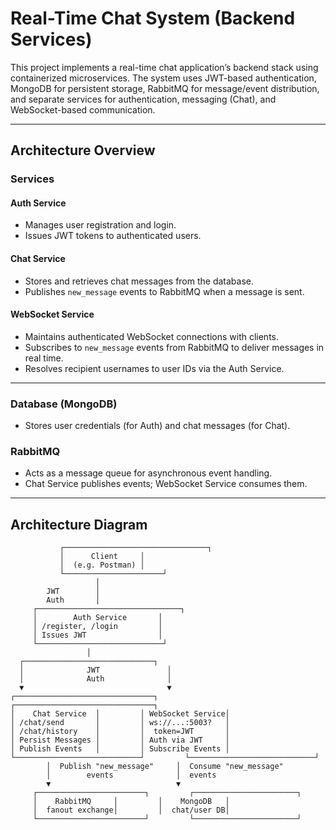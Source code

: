 # Real-Time Chat System (Backend Services)

This project implements a real-time chat application’s backend stack using containerized microservices. The system uses JWT-based authentication, MongoDB for persistent storage, RabbitMQ for message/event distribution, and separate services for authentication, messaging (Chat), and WebSocket-based communication.

---

## Architecture Overview

### Services

#### Auth Service
- Manages user registration and login.
- Issues JWT tokens to authenticated users.

#### Chat Service
- Stores and retrieves chat messages from the database.
- Publishes `new_message` events to RabbitMQ when a message is sent.

#### WebSocket Service
- Maintains authenticated WebSocket connections with clients.
- Subscribes to `new_message` events from RabbitMQ to deliver messages in real time.
- Resolves recipient usernames to user IDs via the Auth Service.

---

### Database (MongoDB)
- Stores user credentials (for Auth) and chat messages (for Chat).

### RabbitMQ
- Acts as a message queue for asynchronous event handling.
- Chat Service publishes events; WebSocket Service consumes them.

---

## Architecture Diagram

```plaintext
           ┌────────────────────────────────┐
           │      Client     │
           │  (e.g. Postman) │
           └──────────────────────┘
                   │
        JWT        │
        Auth       │
     ┌────────────────────────────────┐
     │        Auth Service       │
     │ /register, /login         │
     │ Issues JWT                │
     └────────────────────────────┘
                 │
  ┌─────────────────────────────┐
  │              JWT               │
  │              Auth              │
  ▼                                ▼
┌───────────────────────────────┐         ┌───────────────────────────────┐
│    Chat Service  │         │ WebSocket Service│
│ /chat/send       │         │ ws://...:5003?   │
│ /chat/history    │         │  token=JWT       │
│ Persist Messages │         │ Auth via JWT     │
│ Publish Events   │         │ Subscribe Events │
└────────────────────────────┘         └────────────────────────────┘
        │  Publish "new_message"     │  Consume "new_message"
        │        events              │  events
        ▼                            ▼
     ┌────────────────────────┐         ┌───────────────────────┐
     │    RabbitMQ     │         │    MongoDB   │
     │  fanout exchange│         │  chat/user DB│
     └────────────────────────┘         └───────────────────────┘
